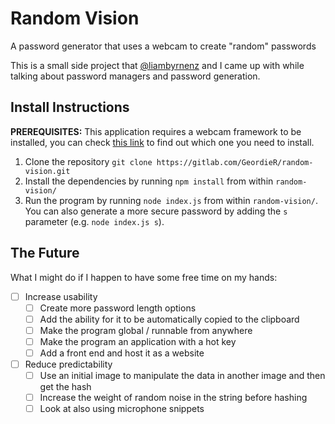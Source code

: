 # Random Vision

A password generator that uses a webcam to create "random" passwords

This is a small side project that [@liambyrnenz](https://liambyrne.nz/) and I came up with while talking about password managers and password generation.

## Install Instructions

**PREREQUISITES:** This application requires a webcam framework to be installed, you can check [this link](https://www.npmjs.com/package/node-webcam#install) to find out which one you need to install.

1. Clone the repository `git clone https://gitlab.com/GeordieR/random-vision.git`
2. Install the dependencies by running `npm install` from within `random-vision/`
3. Run the program by running `node index.js` from within `random-vision/`. You can also generate a more secure password by adding the `s` parameter (e.g. `node index.js s`).

## The Future

What I might do if I happen to have some free time on my hands:

- [ ] Increase usability
  - [ ] Create more password length options
  - [ ] Add the ability for it to be automatically copied to the clipboard
  - [ ] Make the program global / runnable from anywhere
  - [ ] Make the program an application with a hot key
  - [ ] Add a front end and host it as a website
- [ ] Reduce predictability
  - [ ] Use an initial image to manipulate the data in another image and then get the hash
  - [ ] Increase the weight of random noise in the string before hashing
  - [ ] Look at also using microphone snippets
